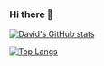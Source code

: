 ### Hi there 👋


[![David's GitHub stats](https://github-readme-stats.vercel.app/api?username=davomb)](https://github.com/anuraghazra/github-readme-stats)

[![Top Langs](https://github-readme-stats.vercel.app/api/top-langs/?username=davomb)](https://github.com/anuraghazra/github-readme-stats)
<!--
**davomb/davomb** is a ✨ _special_ ✨ repository because its `README.md` (this file) appears on your GitHub profile.

Here are some ideas to get you started:

- 🔭 I’m currently working on ...
- 🌱 I’m currently learning ...
- 👯 I’m looking to collaborate on ...
- 🤔 I’m looking for help with ...
- 💬 Ask me about ...
- 📫 How to reach me: ...
- 😄 Pronouns: ...
- ⚡ Fun fact: ...
-->
